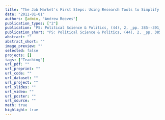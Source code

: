 ```yaml
---
title: "The Job Market's First Steps: Using Research Tools to Simplify the Process"
date: "2011-01-01"
authors: [admin, "Andrew Reeves"]
publication_types: ["2"]
publication: "PS: Political Science & Politics, (44), 2, _pp. 385--391_"
publication_short: "PS: Political Science & Politics, (44), 2, _pp. 385--391_"
abstract: ""
abstract_short: ""
image_preview: ""
selected: false
projects: []
tags: ["Teaching"]
url_pdf: ""
url_preprint: ""
url_code: ""
url_dataset: ""
url_project: ""
url_slides: ""
url_video: ""
url_poster: ""
url_source: ""
math: true
highlight: true
---
```

